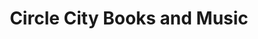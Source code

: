 ---
title: "Circle City Books and Music"
url: /pittsboro/circle-city-books-and-music/
shop: books
---